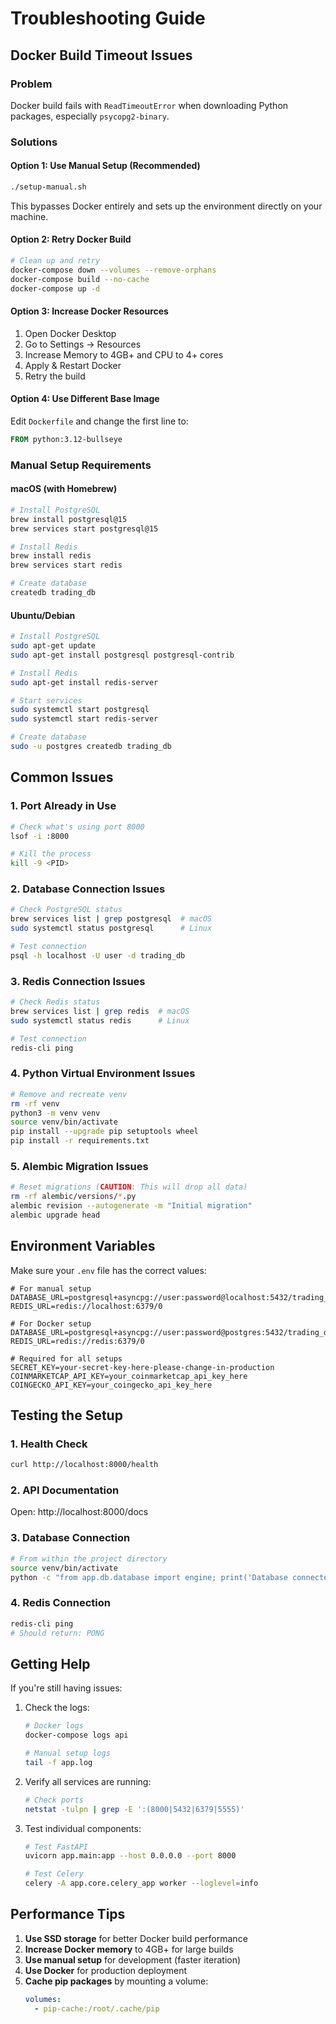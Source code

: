 # Troubleshooting Guide

## Docker Build Timeout Issues

### Problem
Docker build fails with `ReadTimeoutError` when downloading Python packages, especially `psycopg2-binary`.

### Solutions

#### Option 1: Use Manual Setup (Recommended)
```bash
./setup-manual.sh
```
This bypasses Docker entirely and sets up the environment directly on your machine.

#### Option 2: Retry Docker Build
```bash
# Clean up and retry
docker-compose down --volumes --remove-orphans
docker-compose build --no-cache
docker-compose up -d
```

#### Option 3: Increase Docker Resources
1. Open Docker Desktop
2. Go to Settings → Resources
3. Increase Memory to 4GB+ and CPU to 4+ cores
4. Apply & Restart Docker
5. Retry the build

#### Option 4: Use Different Base Image
Edit `Dockerfile` and change the first line to:
```dockerfile
FROM python:3.12-bullseye
```

### Manual Setup Requirements

#### macOS (with Homebrew)
```bash
# Install PostgreSQL
brew install postgresql@15
brew services start postgresql@15

# Install Redis
brew install redis
brew services start redis

# Create database
createdb trading_db
```

#### Ubuntu/Debian
```bash
# Install PostgreSQL
sudo apt-get update
sudo apt-get install postgresql postgresql-contrib

# Install Redis
sudo apt-get install redis-server

# Start services
sudo systemctl start postgresql
sudo systemctl start redis-server

# Create database
sudo -u postgres createdb trading_db
```

## Common Issues

### 1. Port Already in Use
```bash
# Check what's using port 8000
lsof -i :8000

# Kill the process
kill -9 <PID>
```

### 2. Database Connection Issues
```bash
# Check PostgreSQL status
brew services list | grep postgresql  # macOS
sudo systemctl status postgresql      # Linux

# Test connection
psql -h localhost -U user -d trading_db
```

### 3. Redis Connection Issues
```bash
# Check Redis status
brew services list | grep redis  # macOS
sudo systemctl status redis      # Linux

# Test connection
redis-cli ping
```

### 4. Python Virtual Environment Issues
```bash
# Remove and recreate venv
rm -rf venv
python3 -m venv venv
source venv/bin/activate
pip install --upgrade pip setuptools wheel
pip install -r requirements.txt
```

### 5. Alembic Migration Issues
```bash
# Reset migrations (CAUTION: This will drop all data)
rm -rf alembic/versions/*.py
alembic revision --autogenerate -m "Initial migration"
alembic upgrade head
```

## Environment Variables

Make sure your `.env` file has the correct values:

```env
# For manual setup
DATABASE_URL=postgresql+asyncpg://user:password@localhost:5432/trading_db
REDIS_URL=redis://localhost:6379/0

# For Docker setup
DATABASE_URL=postgresql+asyncpg://user:password@postgres:5432/trading_db
REDIS_URL=redis://redis:6379/0

# Required for all setups
SECRET_KEY=your-secret-key-here-please-change-in-production
COINMARKETCAP_API_KEY=your_coinmarketcap_api_key_here
COINGECKO_API_KEY=your_coingecko_api_key_here
```

## Testing the Setup

### 1. Health Check
```bash
curl http://localhost:8000/health
```

### 2. API Documentation
Open: http://localhost:8000/docs

### 3. Database Connection
```bash
# From within the project directory
source venv/bin/activate
python -c "from app.db.database import engine; print('Database connected!')"
```

### 4. Redis Connection
```bash
redis-cli ping
# Should return: PONG
```

## Getting Help

If you're still having issues:

1. Check the logs:
   ```bash
   # Docker logs
   docker-compose logs api
   
   # Manual setup logs
   tail -f app.log
   ```

2. Verify all services are running:
   ```bash
   # Check ports
   netstat -tulpn | grep -E ':(8000|5432|6379|5555)'
   ```

3. Test individual components:
   ```bash
   # Test FastAPI
   uvicorn app.main:app --host 0.0.0.0 --port 8000
   
   # Test Celery
   celery -A app.core.celery_app worker --loglevel=info
   ```

## Performance Tips

1. **Use SSD storage** for better Docker build performance
2. **Increase Docker memory** to 4GB+ for large builds
3. **Use manual setup** for development (faster iteration)
4. **Use Docker** for production deployment
5. **Cache pip packages** by mounting a volume:
   ```yaml
   volumes:
     - pip-cache:/root/.cache/pip
   ```